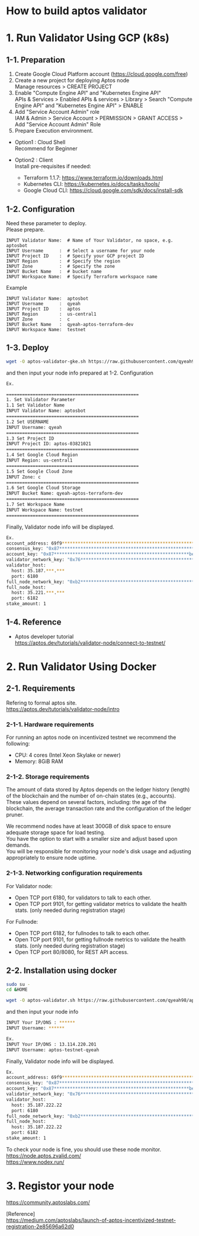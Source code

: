 # How to build aptos validator
  
# 1. Run Validator Using GCP (k8s)

## 1-1. Preparation

1. Create Google Cloud Platform account (https://cloud.google.com/free)
2. Create a new project for deploying Aptos node  
   Manage resources > CREATE PROJECT
3. Enable "Compute Engine API" and "Kubernetes Engine API"  
   APIs & Services > Enabled APIs & services > Library > Search "Compute Engine API" and "Kubernetes Engine API" > ENABLE
4. Add "Service Account Admin" role  
   IAM & Admin > Service Account > PERMISSION > GRANT ACCESS > Add "Service Account Admin" Role
5. Prepare Execution environment.

- Option1 : Cloud Shell  
Recommend for Beginner

- Option2 : Client  
Install pre-requisites if needed:

   * Terraform 1.1.7: https://www.terraform.io/downloads.html
   * Kubernetes CLI: https://kubernetes.io/docs/tasks/tools/
   * Google Cloud CLI: https://cloud.google.com/sdk/docs/install-sdk


## 1-2. Configuration
Need these parameter to deploy.  
Please prepare.
```
INPUT Validator Name:  # Name of Your Validator, no space, e.g. aptosbot
INPUT Username      :  # Select a username for your node
INPUT Project ID    :  # Specify your GCP project ID
INPUT Region        :  # Specify the region
INPUT Zone          :  # Specify the zone
INPUT Bucket Name   :  # bucket name
INPUT Workspace Name:  # Specify Terraform workspace name
```

Example
```
INPUT Validator Name:  aptosbot
INPUT Username      :  qyeah
INPUT Project ID    :  aptos
INPUT Region        :  us-central1
INPUT Zone          :  c
INPUT Bucket Name   :  qyeah-aptos-terraform-dev
INPUT Workspace Name:  testnet
```

## 1-3. Deploy
```bash
wget -O aptos-validator-gke.sh https://raw.githubusercontent.com/qyeah98/aptos/main/validator/aptos-validator-gke.sh && chmod +x aptos-validator-gke.sh && ./aptos-validator-gke.sh
```

and then input your node info prepared at 1-2. Configuration

```bash
Ex.

==================================================
1. Set Validator Parameter 
1.1 Set Validator Name 
INPUT Validator Name: aptosbot
==================================================
1.2 Set USERNAME 
INPUT Username: qyeah
==================================================
1.3 Set Project ID 
INPUT Project ID: aptos-03821021
==================================================
1.4 Set Google Cloud Region 
INPUT Region: us-central1
==================================================
1.5 Set Google Cloud Zone 
INPUT Zone: c
==================================================
1.6 Set Google Cloud Storage 
INPUT Bucket Name: qyeah-aptos-terraform-dev
==================================================
1.7 Set Workspace Name 
INPUT Workspace Name: testnet
==================================================
```

Finally, Validator node info will be displayed.

```bash
Ex.
account_address: 69f9***************************************************64ade
consensus_key: "0x87***************************************************9059"
account_key: "0x87***************************************************beb2"
validator_network_key: "0x76***************************************************af2f"
validator_host:
  host: 35.187.***.***
  port: 6180
full_node_network_key: "0xb2***************************************************7856"
full_node_host:
  host: 35.221.***.***
  port: 6182
stake_amount: 1
```


## 1-4. Reference
* Aptos developer tutorial  
https://aptos.dev/tutorials/validator-node/connect-to-testnet/


# 2. Run Validator Using Docker
  
## 2-1. Requirements
Refering to formal aptos site.  
https://aptos.dev/tutorials/validator-node/intro  


### 2-1-1. Hardware requirements
  
For running an aptos node on incentivized testnet we recommend the following:  

* CPU: 4 cores (Intel Xeon Skylake or newer)
* Memory: 8GiB RAM
  

### 2-1-2. Storage requirements  
The amount of data stored by Aptos depends on the ledger history (length) of the blockchain and the number of on-chain states (e.g., accounts).  
These values depend on several factors, including: the age of the blockchain, the average transaction rate and the configuration of the ledger pruner.  

We recommend nodes have at least 300GB of disk space to ensure adequate storage space for load testing.  
You have the option to start with a smaller size and adjust based upon demands.  
You will be responsible for monitoring your node's disk usage and adjusting appropriately to ensure node uptime.  
  
### 2-1-3. Networking configuration requirements
For Validator node:  
* Open TCP port 6180, for validators to talk to each other.
* Open TCP port 9101, for getting validator metrics to validate the health stats. (only needed during registration stage)

For Fullnode:
* Open TCP port 6182, for fullnodes to talk to each other.
* Open TCP port 9101, for getting fullnode metrics to validate the health stats. (only needed during registration stage)
* Open TCP port 80/8080, for REST API access.


## 2-2. Installation using docker
```bash
sudo su -
cd &HOME

wget -O aptos-validator.sh https://raw.githubusercontent.com/qyeah98/aptos/main/validator/aptos-validator.sh && chmod +x aptos-validator.sh && ./aptos-validator.sh
```

and then input your node info

```bash
INPUT Your IP/DNS : ******
INPUT Username: ******

Ex.
INPUT Your IP/DNS : 13.114.220.201
INPUT Username: aptos-testnet-qyeah
```

Finally, Validator node info will be displayed.

```bash
Ex.
account_address: 69f9***************************************************64ade
consensus_key: "0x87***************************************************9059"
account_key: "0x87***************************************************beb2"
validator_network_key: "0x76***************************************************af2f"
validator_host:
  host: 35.187.222.22
  port: 6180
full_node_network_key: "0xb2***************************************************7856"
full_node_host:
  host: 35.187.222.22
  port: 6182
stake_amount: 1
```

To check your node is fine, you should use these node monitor.  
https://node.aptos.zvalid.com/  
https://www.nodex.run/  
  

# 3. Registor your node
https://community.aptoslabs.com/  

[Reference]  
https://medium.com/aptoslabs/launch-of-aptos-incentivized-testnet-registration-2e85696a62d0

